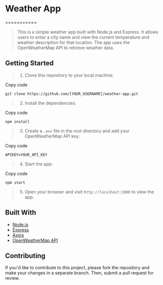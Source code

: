 # Weather App
===========

> This is a simple weather app built with Node.js and Express. It allows users to enter a city name and view the current temperature and weather description for that location. The app uses the OpenWeatherMap API to retrieve weather data.

Getting Started
---------------

> 1.  Clone this repository to your local machine:

Copy code

`git clone https://github.com/[YOUR_USERNAME]/weather-app.git`

> 2.  Install the dependencies:

Copy code

`npm install`

> 3.  Create a `.env` file in the root directory and add your OpenWeatherMap API key:

Copy code

`APIKEY=YOUR_API_KEY`

> 4.  Start the app:

Copy code

`npm start`

> 5.  Open your browser and visit `http://localhost:3000` to view the app.

Built With
----------

-   [Node.js](https://nodejs.org/)
-   [Express](https://expressjs.com/)
-   [Axios](https://github.com/axios/axios)
-   [OpenWeatherMap API](https://openweathermap.org/api)

Contributing
------------

If you'd like to contribute to this project, please fork the repository and make your changes in a separate branch. Then, submit a pull request for review.
